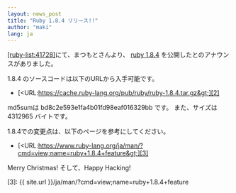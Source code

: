 ```yaml
---
layout: news_post
title: "Ruby 1.8.4 リリース!!"
author: "maki"
lang: ja
---
```


[\[ruby-list:41728\]][1]にて、まつもとさんより、 [ruby 1.8.4][2] を公開したとのアナウンスがありました。

1\.8.4 のソースコードは以下のURLから入手可能です。

* [&lt;URL:https://cache.ruby-lang.org/pub/ruby/ruby-1.8.4.tar.gz&gt;][2]

md5sumは bd8c2e593e1fa4b01fd98eaf016329bb です。 また、サイズは 4312965 バイトです。

1\.8.4での変更点は、以下のページを参考にしてください。

* [&lt;URL:https://www.ruby-lang.org/ja/man/?cmd=view;name=ruby+1.8.4+feature&gt;][3]

Merry Christmas! そして、Happy Hacking!



[1]: https://blade.ruby-lang.org/ruby-list/41728
[2]: https://cache.ruby-lang.org/pub/ruby/ruby-1.8.4.tar.gz
[3]: {{ site.url }}/ja/man/?cmd=view;name=ruby+1.8.4+feature
